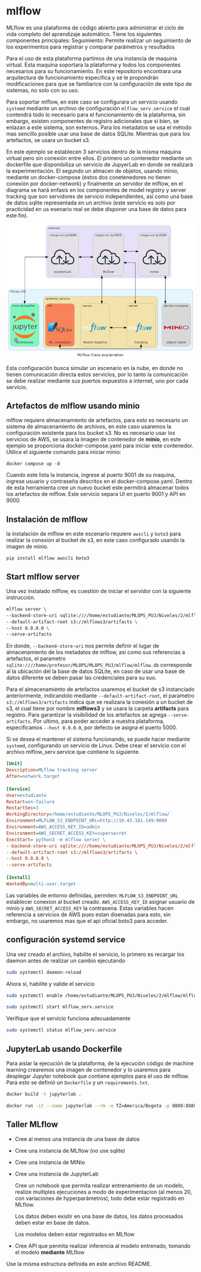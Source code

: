 # mlflow 
MLflow es una plataforma de código abierto para administrar el ciclo de vida completo del aprendizaje automático. Tiene los siguientes componentes principales: Seguimiento: Permite realizar un seguimiento de los experimentos para registrar y comparar parámetros y resultados


Para el uso de esta plataforma partimos de una instancia de maquina virtual. Esta maquina soportara la plataforma y todos los componentes necesarios para su funcionamiento. En este repositorio encontrara una arquitectura de funcionamiento especifica y se le propondrán modificaciones para que se familiarice con la configuración de este tipo de sistemas, no solo con su uso.

Para soportar mlflow, en este caso se configurara un servicio usando `systemd` mediante un archivo de configuración `mlflow_serv.service` el cual contendrá todo lo necesario para el funcionamiento de la plataforma, sin embargo, existen componentes de registro adicionales que si bien, se enlazan a este sistema, son externos. Para los metadatos se usa el método mas sencillo posible usar una base de datos SQLite. Mientras que para los artefactos, se usara un bucket s3.

En este ejemplo se establecen 3 servicios dentro de la misma máquina virtual pero sin conexión entre ellos. El primero un contenedor mediante un dockerfile que disponibiliza un servicio de JupyerLab en donde se realizará la experimentación. El segundo un almacen de objetos, usando minio, mediante un docker-compose (estos dos conetenedores no tienen conexión por docker-network) y finalmente un servidor de mlflow, en el diagrama se hará enfasis en los componentes de model registry y server tracking que son servidores de servicio independientes, así como una base de datos sqlite representada en un archivo (este servicio es solo por practicidad en us esenario real se debe disponer una base de datos para este fin).

<span style="display:block;text-align:center">![mlflow_class_explanation](mlflow_class_explanation.png)</span>

Esta configuración busca simular un escenario en la nube, en donde no tienen comunicación directa estos servicios, por lo tanto la comunicación se debe realizar mediante sus puertos expuestos a internet, uno por cada servicio. 

## Artefactos de mlflow usando minio

mlflow requiere almacenamiento de artefactos, para esto es necesario un sistema de almacenamiento de archivos, en este caso usaremos la configuración existente para los bucket s3. No es necesario usar los servicios de AWS, se usara la imagen de contenedor de **minio**, en este ejemplo se proporciona docker-compose.yaml para iniciar este contenedor. Utilice el siguiente comando para iniciar minio:

    docker compose up -d

Cuando este lista la instancia, ingrese al puerto 9001 de su maquina, ingrese usuario y contraseña descritos en el docker-compose.yaml. Dentro de esta herramienta cree un nuevo bucket este permitirá almacenar todos los artefactos de mlflow. Este servicio separa UI en puerto 9001 y API en 9000.

## Instalación de mlflow
la instalación de mlflow en este escenario requiere `awscli` y `boto3` para realizar la conexión al bucket de s3, en este caso configurado usando la imagen de minio.

```
pip install mlflow awscli boto3
```

## Start mlflow server

Una vez instalado mlflow, es cuestión de iniciar el servidor con la siguiente instrucción.

```bash
mlflow server \
--backend-store-uri sqlite:////home/estudiante/MLOPS_PUJ/Niveles/2/mlflow/mlflow.db \
--default-artifact-root s3://mlflows3/artifacts \
--host 0.0.0.0 \
--serve-artifacts
```

 En donde, `--backend-store-uri` nos permite definir el lugar de almacenamiento de los metadatos de mlflow, asi como sus referencias a artefactos, el parametro `sqlite:////home/profesor/MLOPS/MLOPS_PUJ/mlflow/mlflow.db` corresponde al la ubicación del la base de datos SQLite, en caso de usar una base de datos diferente se deben pasar las credenciales para su suo. 

Para el almacenamiento de artefactos usaremos el bucket de s3 instanciado anteriormente, indicandolo mediante `--default-artifact-root`, el parametro `s3://mlflows3/artifacts` indica que se realizara la conexión a un bucket de s3, el cual tiene por nombre **mlflows3** y se usara la carpeta **artifacts** para registro. Para garantizar la visibilidad de los artefactos se agrega `--serve-artifacts`. Por ultimo, para poder acceder a nuestra plataforma, especificamos `--host 0.0.0.0`, por defecto se asigna el puerto 5000.

Si se desea el mantener el sistema funcionando, se puede hacer mediante `systemd`, configurando un servicio de Linux.
Debe crear el servicio con el archivo mlflow_serv.service que contiene lo siguiente.

```ini
[Unit]
Description=MLflow tracking server
After=network.target 

[Service]
User=estudiante
Restart=on-failure
RestartSec=3
WorkingDirectory=/home/estudiante/MLOPS_PUJ/Niveles/2/mlflow/
Environment=MLFLOW_S3_ENDPOINT_URL=http://10.43.101.149:9000
Environment=AWS_ACCESS_KEY_ID=admin
Environment=AWS_SECRET_ACCESS_KEY=supersecret
ExecStart= python3 -m mlflow server \
--backend-store-uri sqlite:////home/estudiante/MLOPS_PUJ/Niveles/2/mlflow/mlflow.db \
--default-artifact-root s3://mlflows3/artifacts \
--host 0.0.0.0 \
--serve-artifacts

[Install]
WantedBy=multi-user.target
```

Las variables de entorno definidas, permiten: `MLFLOW_S3_ENDPOINT_URL` establecer conexion al bucket creado. `AWS_ACCESS_KEY_ID` asignar usuario de minio y `AWS_SECRET_ACCESS_KEY` la contrasena. Estas variables hacen referencia a servicios de AWS pues estan disenadas para esto, sin embargo, no usaremos mas que el api oficial boto3 para acceder.

## configuración systemd service
Una vez creado el archivo, habilite el servicio, lo primero es recargar los daemon antes de realizar un cambio ejecutando

```bash
sudo systemctl daemon-reload 
```

Ahora sí, habilite y valide el servicio

```bash
sudo systemctl enable /home/estudiante/MLOPS_PUJ/Niveles/2/mlflow/mlflow_serv.service
```

```bash
sudo systemctl start mlflow_serv.service 
```
Verifique que el servicio funciona adecuadamente

```bash
sudo systemctl status mlflow_serv.service 
```

## JupyterLab usando Dockerfile

Para aislar la ejecución de la plataforma, de la ejecución código de machine learning crearemos una imagen de contenedor y lo usaremos para desplegar Jupyter notebook que contiene ejemplos para el uso de mlflow. Para esto se definió un `Dockerfile` y un `requirements.txt`.

```bash
docker build -t jupyterlab .
```
```bash
docker run -it --name jupyterlab --rm -e TZ=America/Bogota -p 8888:8888 -v $PWD:/work jupyterlab:latest
```

## Taller MLflow

- Cree al menos una instancia de una base de datos

- Cree una instancia de MLflow (no use sqlite)

- Cree una instancia de MINio

- Cree una instancia de JupyterLab

    Cree un notebook que permita realizar entrenamiento de un modelo, realize multiples ejecuciones a modo de experimentacion (al menos 20, con variaciones de hyperparámetros), todo debe estar registrado en MLflow.

    Los datos deben existir en una base de datos, los datos procesados deben estar en base de datos.

    Los modelos deben estar registrados en MLflow

- Cree API que permita realizar inferencia al modelo entrenado, tomando el modelo **mediante** MLflow

Use la misma estructura definida en este archivo README.